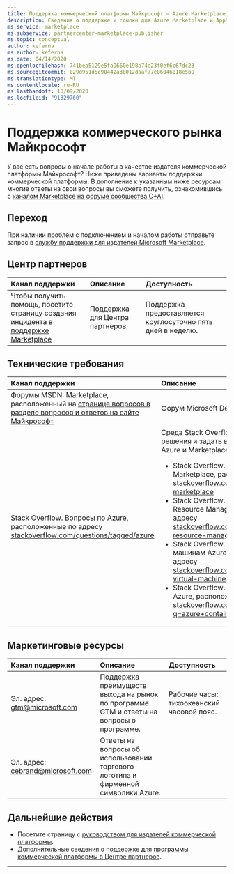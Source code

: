 ```yaml
---
title: Поддержка коммерческой платформы Майкрософт — Azure Marketplace
description: Сведения о поддержке и ссылки для Azure Marketplace и AppSource в Центре партнеров
ms.service: marketplace
ms.subservice: partnercenter-marketplace-publisher
ms.topic: conceptual
author: keferna
ms.author: keferna
ms.date: 04/14/2020
ms.openlocfilehash: 741bea5129e5fa9660e198a74e23f0ef6c67dc23
ms.sourcegitcommit: 829d951d5c90442a38012daaf77e86046018e5b9
ms.translationtype: MT
ms.contentlocale: ru-RU
ms.lasthandoff: 10/09/2020
ms.locfileid: "91329760"
---
```

# <a name="support-for-the-microsoft-commercial-marketplace"></a>Поддержка коммерческого рынка Майкрософт

У вас есть вопросы о начале работы в качестве издателя коммерческой платформы Майкрософт? Ниже приведены варианты поддержки коммерческой платформы. В дополнение к указанным ниже ресурсам многие ответы на свои вопросы вы сможете получить, ознакомившись с [каналом Marketplace на форуме сообщества C+AI](https://www.microsoftpartnercommunity.com/t5/Marketplace/bd-p/2222).  

## <a name="onboarding"></a>Переход

При наличии проблем с подключением и началом работы отправьте запрос в [службу поддержки для издателей Microsoft Marketplace](https://aka.ms/marketplacepublishersupport).

## <a name="partner-center"></a>Центр партнеров

| Канал поддержки | Описание | Доступность |  
|:--- |:--- |:--- |  
| Чтобы получить помощь, посетите страницу создания инцидента в [поддержке Marketplace](https://aka.ms/marketplacepublishersupport)</li> </ul> | Поддержка для Центра партнеров. | Поддержка предоставляется круглосуточно пять дней в неделю. |  

## <a name="technical"></a>Технические требования  

| Канал поддержки | Описание |  
|:--- |:--- |  
| Форумы MSDN: Marketplace, расположенный на [странице вопросов в разделе вопросов и ответов на сайте Майкрософт](https://docs.microsoft.com/answers/products/azure) | Форум Microsoft Developer Network. |  
| Stack Overflow. Вопросы по Azure, расположенные по адресу [stackoverflow.com/questions/tagged/azure](https://stackoverflow.com/questions/tagged/azure) | Среда Stack Overflow, где можно получить решения и задать вопросы, относящиеся к Azure и Marketplace:<ul> <li>Stack Overflow. Вопросы по Azure Marketplace, расположенные по адресу [stackoverflow.com/questions/tagged/azure-marketplace](https://stackoverflow.com/questions/tagged/azure-marketplace)</li> <li>Stack Overflow. Вопросы по Azure Resource Manager, расположенные по адресу [stackoverflow.com/questions/tagged/azure-resource-manager](https://stackoverflow.com/questions/tagged/azure-resource-manager)</li> <li>Stack Overflow. Вопросы по виртуальным машинам Azure, расположенные по адресу [stackoverflow.com/questions/tagged/azure-virtual-machine](https://stackoverflow.com/questions/tagged/azure-virtual-machine)</li> <li>Stack Overflow. Вопросы по контейнерам Azure, расположенные по адресу [stackoverflow.com/search?q=azure+container](https://stackoverflow.com/search?q=azure+container)</li> </ul> |

## <a name="marketing-resources"></a>Маркетинговые ресурсы  

| Канал поддержки | Описание | Доступность |  
|:--- |:--- |:--- |
| Эл. адрес: [gtm@microsoft.com](mailto:gtm@microsoft.com) | Поддержка преимуществ выхода на рынок по программе GTM и ответы на вопросы о программе. | Рабочие часы: тихоокеанский часовой пояс. |  
| Эл. адрес: [cebrand@microsoft.com](mailto:cebrand@microsoft.com) | Ответы на вопросы об использовании торгового логотипа и фирменной символики Azure. |  |  

## <a name="next-steps"></a>Дальнейшие действия

* Посетите страницу с [руководством для издателей коммерческой платформы](index.yml).
* Дополнительные сведения о [поддержке для программы коммерческой платформы в Центре партнеров](partner-center-portal/support.md).

---
